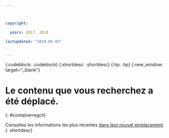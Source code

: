 ```yaml
---



copyright:

  years: 2017, 2018

lastupdated: "2018-05-03"


---
```


{:codeblock: .codeblock}
{:shortdesc: .shortdesc}
{:tip: .tip}
{:new_window: target="_blank"}

# Le contenu que vous recherchez a été déplacé. 
{: #containerregcli}

Consultez les informations les plus récentes [dans leur nouvel emplacement](../../../services/Registry/registry_cli.html).
{: shortdesc}
